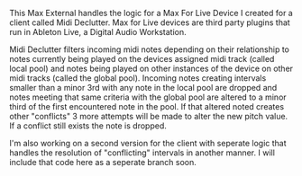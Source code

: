 This Max External handles the logic for a Max For Live Device I created for a client called Midi Declutter. Max for Live devices are third party plugins that run in Ableton Live, a Digital Audio Workstation. 

Midi Declutter filters incoming midi notes depending on their relationship to notes currently being played on the devices assigned midi track (called local pool) and notes being played on other instances of the device on other midi tracks (called the global pool). Incoming notes creating intervals smaller than a minor 3rd with any note in the local pool are dropped and notes meeting that same criteria with the global pool are altered to a minor third of the first encountered note in the pool. If that altered noted creates other "conflicts" 3 more attempts will be made to alter the new pitch value. If a conflict still exists the note is dropped. 

I'm also working on a second version for the client with seperate logic that handles the resolution of "conflicting" intervals in another manner. I will include that code here as a seperate branch soon. 

